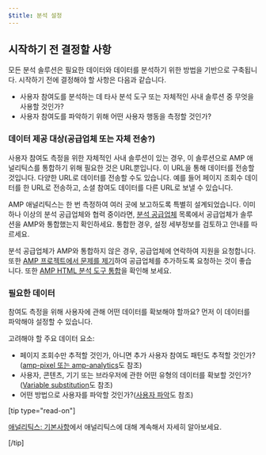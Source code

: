 ```yaml
---
$title: 분석 설정
---
```


## 시작하기 전 결정할 사항

모든 분석 솔루션은 필요한 데이터와
데이터를 분석하기 위한 방법을 기반으로 구축됩니다. 시작하기 전에 결정해야 할 사항은 다음과 같습니다.

- 사용자 참여도를 분석하는 데 타사 분석 도구 또는
  자체적인 사내 솔루션 중 무엇을 사용할 것인가?
- 사용자 참여도를 파악하기 위해 어떤 사용자 행동을 측정할 것인가?

### 데이터 제공 대상(공급업체 또는 자체 전송?)

사용자 참여도 측정을 위한 자체적인 사내 솔루션이 있는 경우,
이 솔루션으로 AMP 애널리틱스를 통합하기 위해 필요한 것은 URL뿐입니다.
이 URL을 통해 데이터를 전송할 것입니다.
다양한 URL로 데이터를 전송할 수도 있습니다.
예를 들어 페이지 조회수 데이터를 한 URL로 전송하고,
소셜 참여도 데이터를 다른 URL로 보낼 수 있습니다.

AMP 애널리틱스는 한 번 측정하여 여러 곳에 보고하도록 특별히 설계되었습니다.
이미 하나 이상의 분석 공급업체와 협력 중이라면,
[분석 공급업체](analytics-vendors.md) 목록에서 공급업체가 솔루션을 AMP와 통합했는지 확인하세요.
통합한 경우, 설정 세부정보를 검토하고 안내를 따르세요.

분석 공급업체가 AMP와 통합하지 않은 경우,
공급업체에 연락하여 지원을 요청합니다.
또한 [AMP 프로젝트에서 문제를 제기](https://github.com/ampproject/amphtml/issues/new)하여
공급업체를 추가하도록 요청하는 것이 좋습니다.
또한
[AMP HTML 분석 도구 통합](https://github.com/ampproject/amphtml/blob/master/extensions/amp-analytics/integrating-analytics.md)을 확인해 보세요.

### 필요한 데이터

참여도 측정을 위해 사용자에 관해 어떤 데이터를 확보해야 할까요?
먼저 이 데이터를 파악해야 설정할 수 있습니다.

고려해야 할 주요 데이터 요소:

- 페이지 조회수만 추적할 것인가, 아니면 추가 사용자 참여도 패턴도 추적할 것인가?
  ([amp-pixel 또는 amp-analytics](../../../../documentation/components/reference/amp-pixel.md#use-amp-pixel-or-amp-analytics)도 참조)
- 사용자, 콘텐츠, 기기 또는 브라우저에 관한
  어떤 유형의 데이터를 확보할 것인가? ([Variable substitution](analytics_basics.md#variable-substitution)도 참조)
- 어떤 방법으로 사용자를 파악할 것인가?([사용자 파악](analytics_basics.md#variable-substitution)도 참조)

[tip type="read-on"]

[애널리틱스: 기본사항](analytics_basics.md)에서 애널리틱스에 대해 계속해서 자세히 알아보세요.

[/tip]
